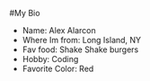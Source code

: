 #My Bio

- Name: Alex Alarcon
- Where Im from: Long Island, NY
- Fav food: Shake Shake burgers
- Hobby: Coding
- Favorite Color: Red
